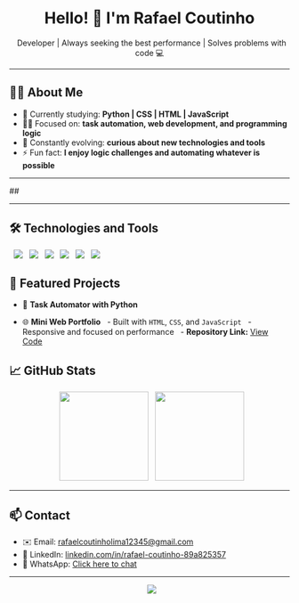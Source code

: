 <h1 align="center">Hello! 👋 I'm Rafael Coutinho</h1>

<p align="center">
  Developer | Always seeking the best performance | Solves problems with code 💻
</p>

---

## 👨‍💻 About Me

- 🔭 Currently studying: **Python | CSS | HTML | JavaScript**
- 👨‍💻 Focused on: **task automation, web development, and programming logic**
- 🎯 Constantly evolving: **curious about new technologies and tools**
- ⚡ Fun fact: **I enjoy logic challenges and automating whatever is possible**

---

## 

---

## 🛠️ Technologies and Tools

<p>
  <img src="https://img.shields.io/badge/-Python-333333?style=flat&logo=python" />
  <img src="https://img.shields.io/badge/-HTML5-333333?style=flat&logo=html5" />
  <img src="https://img.shields.io/badge/-CSS3-333333?style=flat&logo=css3" />
  <img src="https://img.shields.io/badge/-JavaScript-333333?style=flat&logo=javascript" />
  <img src="https://img.shields.io/badge/-Git-333333?style=flat&logo=git" />
  <img src="https://img.shields.io/badge/-VS%20Code-333333?style=flat&logo=visual-studio-code" />
</p>

## 🚀 Featured Projects

- 🔧 **Task Automator with Python**

- 🌐 **Mini Web Portfolio**
  - Built with `HTML`, `CSS`, and `JavaScript`
  - Responsive and focused on performance
  - **Repository Link:** [View Code](https://github.com/RafaelCoutinhoLima/Portfolio_Web_RafaelCoutinho)

## 📈 GitHub Stats

<p align="center">
  <img height="160em" src="https://github-readme-stats.vercel.app/api?username=rafaelcoutinholima&show_icons=true&theme=dracula&count_private=true&locale=en" />
  <img height="160em" src="https://github-readme-stats.vercel.app/api/top-langs/?username=rafaelcoutinholima&layout=compact&theme=dracula&locale=en" />
</p>

---

## 📫 Contact

- ✉️ Email: [rafaelcoutinholima12345@gmail.com](mailto:rafaelcoutinholima12345@gmail.com)
- 💼 LinkedIn: [linkedin.com/in/rafael-coutinho-89a825357](https://www.linkedin.com/in/rafaelcoutinholima/)
- 📱 WhatsApp: [Click here to chat](https://wa.me/5581981060511)

---

<p align="center">
  <img src="https://readme-typing-svg.demolab.com/?lines=Always+learning+new+things!;&center=true&width=380&height=45">
</p>
